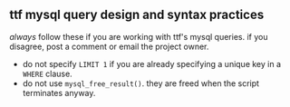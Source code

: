 ## ttf mysql query design and syntax practices ##

_always_ follow these if you are working with ttf's mysql queries. if you disagree, post a comment or email the project owner.

  * do not specify `LIMIT 1` if you are already specifying a unique key in a `WHERE` clause.
  * do not use `mysql_free_result()`. they are freed when the script terminates anyway.